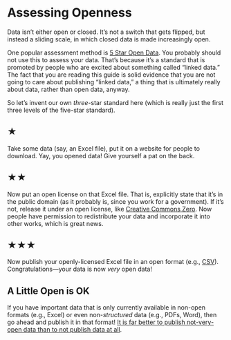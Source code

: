 # Assessing Openness

Data isn’t either open or closed. It’s not a switch that gets flipped, but instead a sliding scale, in which closed data is made increasingly open.

One popular assessment method is [5 Star Open Data](http://5stardata.info/). You probably should not use this to assess your data. That’s because it’s a standard that is promoted by people who are excited about something called “linked data.” The fact that you are reading this guide is solid evidence that you are not going to care about publishing “linked data,” a thing that is ultimately really about data, rather than open data, anyway.

So let’s invent our own _three_-star standard here (which is really just the first three levels of the five-star standard).

## ★

Take some data (say, an Excel file), put it on a website for people to download. Yay, you opened data! Give yourself a pat on the back.

## ★★

Now put an open license on that Excel file. That is, explicitly state that it’s in the public domain (as it probably is, since you work for a government). If it’s not, release it under an open license, like [Creative Commons Zero](https://creativecommons.org/publicdomain/zero/1.0/). Now people have permission to redistribute your data and incorporate it into other works, which is great news.

## ★★★

Now publish your openly-licensed Excel file in an open format (e.g., [CSV](https://en.wikipedia.org/wiki/Comma-separated_values)). Congratulations—your data is now _very_ open data!

## A Little Open is OK

If you have important data that is only currently available in non-open formats (e.g., Excel) or even non-_structured_ data (e.g., PDFs, Word), then go ahead and publish it in that format! [It is far better to publish not-very-open data than to not publish data at all](https://usopendata.org/2014/05/23/municipal-data/).
